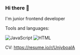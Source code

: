 ### Hi there 👋

I'm junior frontend developer

Tools and languages:

![JavaScript](https://img.shields.io/badge/-JavaScript-000000?style=plastic&logo=JavaScript&logoColor=E9D54D)
![HTML](https://img.shields.io/badge/-HTML-000000?style=plastic&logo=HTML&logoColor=E44D26)



CV: https://resume.io/r/UnjvboaIA


<!--
**vvaleri/vvaleri** is a ✨ _special_ ✨ repository because its `README.md` (this file) appears on your GitHub profile.

Here are some ideas to get you started:

- 🔭 I’m currently working on ...
- 🌱 I’m currently learning ...
- 👯 I’m looking to collaborate on ...
- 🤔 I’m looking for help with ...
- 💬 Ask me about ...
- 📫 How to reach me: ...
- 😄 Pronouns: ...
- ⚡ Fun fact: ...
-->

